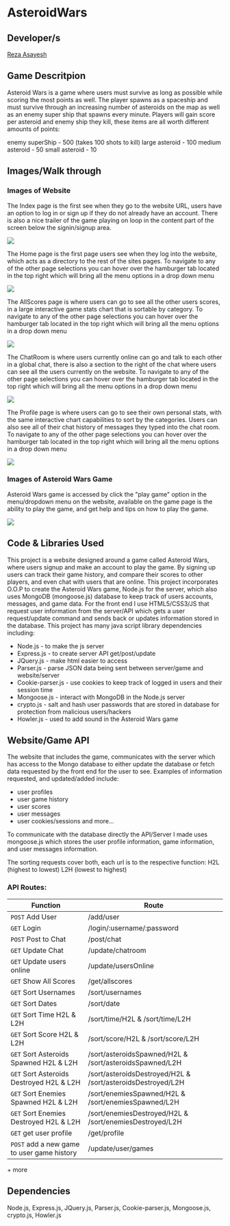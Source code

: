 # AsteroidWars

## Developer/s

[Reza Asayesh](https://github.com/rasayesh)<br/>

## Game Descritpion

Asteroid Wars is a game where users must survive as long as possible while scoring the most points as well. The player
spawns as a spaceship and must survive through an increasing number of asteroids on the map as well as an enemy super ship that
spawns every minute. Players will gain score per asteroid and enemy ship they kill, these items are all worth different amounts
of points:

enemy superShip - 500 (takes 100 shots to kill)
large asteroid - 100
medium asteroid - 50
small asteroid - 10

## Images/Walk through

### Images of Website

<p float="left">
<p>The Index page is the first see when they go to the website URL, users have an option to log in or sign up if they do not already have an account. There is also a nice trailer of the game playing on loop in the content part of the screen below the signin/signup area.</p>
<img src="https://github.com/rasayesh/AsteroidWars/blob/master/images/index.PNG" >
<p>The Home page is the first page users see when they log into the website, which acts as a directory to the rest of the sites pages. To navigate to any of the other page selections you can hover over the hamburger tab located in the top right which will bring all the menu options in a drop down menu </p>
<img src="https://github.com/rasayesh/AsteroidWars/blob/master/images/home.PNG" >
<p>The AllScores page is where users can go to see all the other users scores, in a large interactive game stats chart that is sortable by category. To navigate to any of the other page selections you can hover over the hamburger tab located in the top right which will bring all the menu options in a drop down menu </p>
<img src="https://github.com/rasayesh/AsteroidWars/blob/master/images/allScores.PNG" >
<p>The ChatRoom is where users currently online can go and talk to each other in a global chat, there is also a section to the right of the chat where users can see all the users currently on the website. To navigate to any of the other page selections you can hover over the hamburger tab located in the top right which will bring all the menu options in a drop down menu </p>
<img src="https://github.com/rasayesh/AsteroidWars/blob/master/images/chatRoom.PNG" >
<p>The Profile page is where users can go to see their own personal stats, with the same interactive chart capabilities to sort by the categories. Users can also see all of their chat history of messages they typed into the chat room. To navigate to any of the other page selections you can hover over the hamburger tab located in the top right which will bring all the menu options in a drop down menu </p>
<img src="https://github.com/rasayesh/AsteroidWars/blob/master/images/profile.PNG" >
</p>

### Images of Asteroid Wars Game

<p float="left">
<p>Asteroid Wars game is accessed by click the "play game" option in the menu/dropdown menu
on the website, available on the game page is the ability to play the game, and get help and tips on how to play the game.</p>
<img src="https://github.com/rasayesh/AsteroidWars/blob/master/images/game.PNG" >
</p>

## Code & Libraries Used

This project is a website designed around a game called Asteroid Wars, where users signup and make an account to play the game.
By signing up users can track their game history, and compare their scores to other players, and even chat with users that are online.
This project incorporates O.O.P to create the Asteroid Wars game, Node.js for the server, which also uses MongoDB (mongoose.js) database 
to keep track of users accounts, messages, and game data. For the front end I use HTML5/CSS3/JS that request user information from 
the server/API which gets a user request/update command and sends back or updates information stored in the database. This project has 
many java script library dependencies including: 
- Node.js - to make the js server
- Express.js - to create server API get/post/update 
- JQuery.js - make html easier to access
- Parser.js - parse JSON data being sent between server/game and website/server
- Cookie-parser.js - use cookies to keep track of logged in users and their session time
- Mongoose.js - interact with MongoDB in the Node.js server
- crypto.js - salt and hash user passwords that are stored in database for protection from malicious users/hackers
- Howler.js - used to add sound in the Asteroid Wars game


## Website/Game API

The website that includes the game, communicates with the server which has access to the Mongo database to either update the database or fetch data requested by the front end for the user to see. Examples of information requested, and updated/added include:
- user profiles
- user game history
- user scores
- user messages 
- user cookies/sessions
and more...

To communicate with the database directly the API/Server I made uses mongoose.js which stores the user profile information, game information, and user messages information.

The sorting requests cover both, each url is to the respective function:
H2L (highest to lowest) 
L2H (lowest to highest)

### API Routes:

| Function        | Route     |
| --------        | --------    |
| `POST` Add User | /add/user |
| `GET`  Login    | /login/:username/:password |
| `POST` Post to Chat | /post/chat  |
| `GET`  Update Chat  | /update/chatroom |
| `GET`  Update users online | /update/usersOnline |
| `GET`  Show All Scores     | /get/allscores |
| `GET`  Sort Usernames      | /sort/usernames |      
| `GET`  Sort Dates          | /sort/date |
| `GET`  Sort Time H2L & L2H  | /sort/time/H2L & /sort/time/L2H |
| `GET`  Sort Score H2L & L2H | /sort/score/H2L & /sort/score/L2H |
| `GET`  Sort Asteroids Spawned H2L & L2H | /sort/asteroidsSpawned/H2L & /sort/asteroidsSpawned/L2H |
| `GET`  Sort Asteroids Destroyed H2L & L2H | /sort/asteroidsDestroyed/H2L & /sort/asteroidsDestroyed/L2H |
| `GET`  Sort Enemies Spawned H2L & L2H | /sort/enemiesSpawned/H2L & /sort/enemiesSpawned/L2H |
| `GET`  Sort Enemies Destroyed H2L & L2H | /sort/enemiesDestroyed/H2L & /sort/enemiesDestroyed/L2H |
| `GET`  get user profile | /get/profile |
| `POST` add a new game to user game history | /update/user/games | 
\+ more

## Dependencies

Node.js, Express.js, JQuery.js, Parser.js, Cookie-parser.js, Mongoose.js, crypto.js, Howler.js
